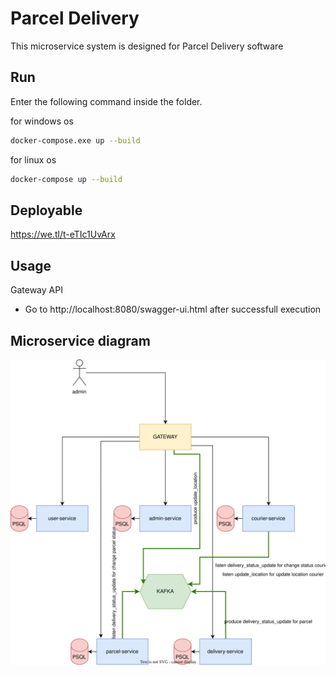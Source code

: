 # Parcel Delivery

This microservice system is designed for Parcel Delivery software

## Run

Enter the following command inside the folder.

for windows os
```bash
docker-compose.exe up --build 
```
for linux os
```bash
docker-compose up --build 
```

## Deployable 

https://we.tl/t-eTIc1UvArx 

## Usage

Gateway API 
* Go to http://localhost:8080/swagger-ui.html after successfull execution


## Microservice diagram

![guavapay-parceldelivery.drawio.svg](guavapay-parceldelivery.drawio.svg)
